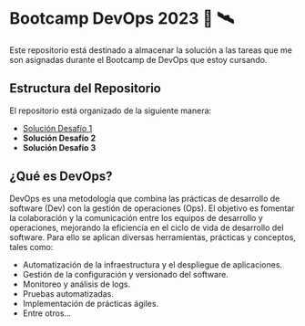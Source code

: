 # Bootcamp DevOps 2023 :rocket: :artificial_satellite:

Este repositorio está destinado a almacenar la solución a las tareas que me son asignadas durante el Bootcamp de DevOps que estoy cursando.

## Estructura del Repositorio

El repositorio está organizado de la siguiente manera:

- [Solución Desafío 1](https://github.com/BambooThink/BootcampDevOps2023/blob/f2a746e02b20b34244378a28fecf20c211491797/Soluci%C3%B3n%20Desafio%203%20-%20Marco%20Vanegas.pdf)
- **Solución Desafío 2**
- **Solución Desafío 3**

## ¿Qué es DevOps?

DevOps es una metodología que combina las prácticas de desarrollo de software (Dev) con la gestión de operaciones (Ops). El objetivo es fomentar la colaboración y la comunicación entre los equipos de desarrollo y operaciones, mejorando la eficiencia en el ciclo de vida de desarrollo del software. Para ello se aplican diversas herramientas, prácticas y conceptos, tales como:

- Automatización de la infraestructura y el despliegue de aplicaciones.
- Gestión de la configuración y versionado del software.
- Monitoreo y análisis de logs.
- Pruebas automatizadas.
- Implementación de prácticas ágiles.
- Entre otros...